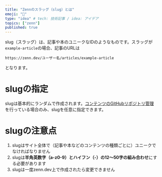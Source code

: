 ```yaml
---
title: "Zennのスラッグ（slug）とは"
emoji: "🤔"
type: "idea" # tech: 技術記事 / idea: アイデア
topics: ["zenn"]
published: true
---
```


slug（スラッグ）は、記事や本のユニークなIDのようなものです。スラッグが`example-article`の場合、記事のURLは

```
https://zenn.dev/ユーザー名/articles/example-article
```

となります。

# slugの指定
slugは基本的にランダムで作成されます。[コンテンツのGitHubリポジトリ管理](/zenn/articles/connect-to-github.md)を行っている場合のみ、slugを任意に指定できます。

# slugの注意点
1. slugはサイト全体で（記事や本などのコンテンツの種類ごとに）ユニークでなければなりません
2. slugは**半角英数字（a-z0-9）とハイフン（-）の12〜50字の組み合わせ**にする必要があります
3. slugは一度zenn.dev上で作成されたら変更できません
